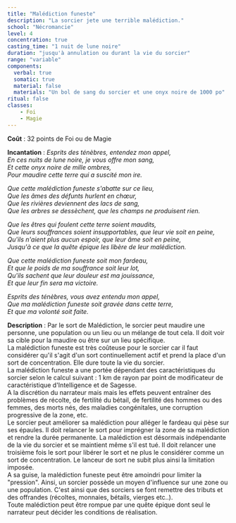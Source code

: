 ```yaml
---
title: "Malédiction funeste"
description: "La sorcier jete une terrible malédiction."
school: "Nécromancie"
level: 4
concentration: true
casting_time: "1 nuit de lune noire"
duration: "jusqu'à annulation ou durant la vie du sorcier"
range: "variable"
components:
  verbal: true
  somatic: true
  material: false
  materials: "Un bol de sang du sorcier et une onyx noire de 1000 po"
ritual: false
classes:
    - Foi
    - Magie
---
```

**Coût** : 32 points de Foi ou de Magie  

**Incantation** : *Esprits des ténèbres, entendez mon appel,*   
*En ces nuits de lune noire, je vous offre mon sang,*    
*Et cette onyx noire de mille ombres,*   
*Pour maudire cette terre qui a suscité mon ire.*    

*Que cette malédiction funeste s'abatte sur ce lieu,*   
*Que les âmes des défunts hurlent en chœur,*   
*Que les rivières deviennent des lacs de sang,*   
*Que les arbres se dessèchent, que les champs ne produisent rien.*    

*Que les êtres qui foulent cette terre soient maudits,*   
*Que leurs souffrances soient insupportables, que leur vie soit en peine,*    
*Qu'ils n'aient plus aucun espoir, que leur âme soit en peine,*    
*Jusqu'à ce que la quête épique les libère de leur malédiction.*    

*Que cette malédiction funeste soit mon fardeau,*    
*Et que le poids de ma souffrance soit leur lot,*   
*Qu'ils sachent que leur douleur est ma jouissance,*    
*Et que leur fin sera ma victoire.*    

*Esprits des ténèbres, vous avez entendu mon appel,*    
*Que ma malédiction funeste soit gravée dans cette terre,*    
*Et que ma volonté soit faite.*    

**Description** : Par le sort de Malédiction, le sorcier peut maudire une personne, une population ou un lieu ou un mélange de tout cela. Il doit voir sa cible pour la maudire ou être sur un lieu spécifique.  
La malédiction funeste est très coûteuse pour le sorcier car il faut considérer qu'il s'agit d'un sort continuellement actif et prend la place d'un sort de concentration. Elle dure toute la vie du sorcier.  
La malédiction funeste a une portée dépendant des caractéristiques du sorcier selon le calcul suivant : 1 km de rayon par point de modificateur de caractéristique d'Intelligence et de Sagesse.  
A la discrétion du narrateur mais mais les effets peuvent entraîner des problèmes de récolte, de fertilité du bétail, de fertilité des hommes ou des femmes, des morts nés, des maladies congénitales, une corruption progressive de la zone, etc.  
Le sorcier peut améliorer sa malédiction pour alléger le fardeau qui pèse sur ses épaules. Il doit relancer le sort pour imprégner la zone de sa malédiction et rendre la durée permanente. La malédiction est désormais indépendante de la vie du sorcier et se maintient même s'il est tué. Il doit relancer une troisième fois le sort pour libérer le sort et ne plus le considérer comme un sort de concentration. Le lanceur de sort ne subit plus ainsi la limitation imposée.  
A sa guise, la malédiction funeste peut être amoindri pour limiter la "pression". Ainsi, un sorcier possède un moyen d'influence sur une zone ou une population. C'est ainsi que des sorciers se font remettre des tributs et des offrandes (récoltes, monnaies, bétails, vierges etc..).    
Toute malédiction peut être rompue par une quête épique dont seul le narrateur peut décider les conditions de réalisation.   
